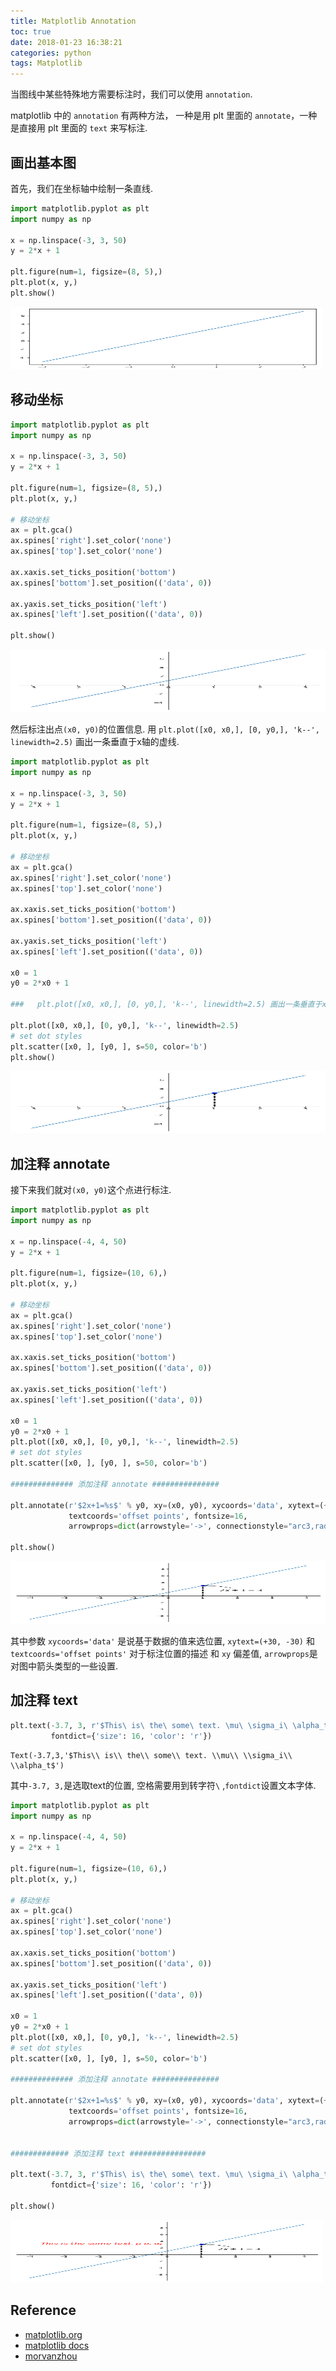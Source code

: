 ```yaml
---
title: Matplotlib Annotation
toc: true
date: 2018-01-23 16:38:21
categories: python
tags: Matplotlib
---
```


当图线中某些特殊地方需要标注时，我们可以使用 `annotation`.  

matplotlib 中的 `annotation` 有两种方法， 一种是用 plt 里面的 `annotate`，一种是直接用 plt 里面的 `text` 来写标注.

<!-- more -->

## 画出基本图

首先，我们在坐标轴中绘制一条直线.

```python
import matplotlib.pyplot as plt
import numpy as np

x = np.linspace(-3, 3, 50)
y = 2*x + 1

plt.figure(num=1, figsize=(8, 5),)
plt.plot(x, y,)
plt.show()
```

<div class="limg1">
<img src="/images/python/matplotlib-6-annotation-output_1_0.png" height="100" width="500" />
</div>

## 移动坐标


```python
import matplotlib.pyplot as plt
import numpy as np

x = np.linspace(-3, 3, 50)
y = 2*x + 1

plt.figure(num=1, figsize=(8, 5),)
plt.plot(x, y,)

# 移动坐标
ax = plt.gca()
ax.spines['right'].set_color('none')
ax.spines['top'].set_color('none')

ax.xaxis.set_ticks_position('bottom')
ax.spines['bottom'].set_position(('data', 0))

ax.yaxis.set_ticks_position('left')
ax.spines['left'].set_position(('data', 0))

plt.show()
```

<div class="limg1">
<img src="/images/python/matplotlib-6-annotation-output_3_0.png" height="100" width="550" />
</div>

然后标注出点`(x0, y0)`的位置信息. 用 `plt.plot([x0, x0,], [0, y0,], 'k--', linewidth=2.5)` 画出一条垂直于x轴的虚线.

```python
import matplotlib.pyplot as plt
import numpy as np

x = np.linspace(-3, 3, 50)
y = 2*x + 1

plt.figure(num=1, figsize=(8, 5),)
plt.plot(x, y,)

# 移动坐标
ax = plt.gca()
ax.spines['right'].set_color('none')
ax.spines['top'].set_color('none')

ax.xaxis.set_ticks_position('bottom')
ax.spines['bottom'].set_position(('data', 0))

ax.yaxis.set_ticks_position('left')
ax.spines['left'].set_position(('data', 0))

x0 = 1
y0 = 2*x0 + 1

###   plt.plot([x0, x0,], [0, y0,], 'k--', linewidth=2.5) 画出一条垂直于x轴的虚线.  ###

plt.plot([x0, x0,], [0, y0,], 'k--', linewidth=2.5)
# set dot styles
plt.scatter([x0, ], [y0, ], s=50, color='b')
plt.show()
```

<div class="limg1">
<img src="/images/python/matplotlib-6-annotation-output_5_0.png" height="100" width="550" />
</div>

## 加注释 annotate

接下来我们就对`(x0, y0)`这个点进行标注.

```python
import matplotlib.pyplot as plt
import numpy as np

x = np.linspace(-4, 4, 50)
y = 2*x + 1

plt.figure(num=1, figsize=(10, 6),)
plt.plot(x, y,)

# 移动坐标
ax = plt.gca()
ax.spines['right'].set_color('none')
ax.spines['top'].set_color('none')

ax.xaxis.set_ticks_position('bottom')
ax.spines['bottom'].set_position(('data', 0))

ax.yaxis.set_ticks_position('left')
ax.spines['left'].set_position(('data', 0))

x0 = 1
y0 = 2*x0 + 1
plt.plot([x0, x0,], [0, y0,], 'k--', linewidth=2.5)
# set dot styles
plt.scatter([x0, ], [y0, ], s=50, color='b')

############## 添加注释 annotate ###############

plt.annotate(r'$2x+1=%s$' % y0, xy=(x0, y0), xycoords='data', xytext=(+30, -30),
             textcoords='offset points', fontsize=16,
             arrowprops=dict(arrowstyle='->', connectionstyle="arc3,rad=.2"))

plt.show()
```

<div class="limg1">
<img src="/images/python/matplotlib-6-annotation-output_7_0.png" height="100" width="550" />
</div>

其中参数 `xycoords='data'` 是说基于数据的值来选位置, `xytext=(+30, -30)` 和 `textcoords='offset points'` 对于标注位置的描述 和 `xy` 偏差值, `arrowprops`是对图中箭头类型的一些设置.

## 加注释 text


```python
plt.text(-3.7, 3, r'$This\ is\ the\ some\ text. \mu\ \sigma_i\ \alpha_t$',
         fontdict={'size': 16, 'color': 'r'})
```

    Text(-3.7,3,'$This\\ is\\ the\\ some\\ text. \\mu\\ \\sigma_i\\ \\alpha_t$')

其中`-3.7, 3,`是选取text的位置, 空格需要用到转字符`\` ,`fontdict`设置文本字体.

```python
import matplotlib.pyplot as plt
import numpy as np

x = np.linspace(-4, 4, 50)
y = 2*x + 1

plt.figure(num=1, figsize=(10, 6),)
plt.plot(x, y,)

# 移动坐标
ax = plt.gca()
ax.spines['right'].set_color('none')
ax.spines['top'].set_color('none')

ax.xaxis.set_ticks_position('bottom')
ax.spines['bottom'].set_position(('data', 0))

ax.yaxis.set_ticks_position('left')
ax.spines['left'].set_position(('data', 0))

x0 = 1
y0 = 2*x0 + 1
plt.plot([x0, x0,], [0, y0,], 'k--', linewidth=2.5)
# set dot styles
plt.scatter([x0, ], [y0, ], s=50, color='b')

############## 添加注释 annotate ###############

plt.annotate(r'$2x+1=%s$' % y0, xy=(x0, y0), xycoords='data', xytext=(+30, -30),
             textcoords='offset points', fontsize=16,
             arrowprops=dict(arrowstyle='->', connectionstyle="arc3,rad=.2"))


############# 添加注释 text #################

plt.text(-3.7, 3, r'$This\ is\ the\ some\ text. \mu\ \sigma_i\ \alpha_t$',
         fontdict={'size': 16, 'color': 'r'})

plt.show()
```

<div class="limg1">
<img src="/images/python/matplotlib-6-annotation-output_11_0.png" height="100" width="500" />
</div>

[img1]: /images/python/matplotlib-6-annotation-output_1_0.png
[img2]: /images/python/matplotlib-6-annotation-output_3_0.png
[img3]: /images/python/matplotlib-6-annotation-output_5_0.png
[img4]: /images/python/matplotlib-6-annotation-output_7_0.png
[img5]: /images/python/matplotlib-6-annotation-output_11_0.png

## Reference

- [matplotlib.org][1]
- [matplotlib docs][2]
- [morvanzhou][3]

[1]: https://matplotlib.org/
[2]: https://matplotlib.org/contents.html
[3]: https://morvanzhou.github.io


